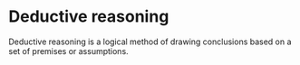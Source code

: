 # Deductive reasoning

Deductive reasoning is a logical method of drawing conclusions based on a set of premises or assumptions. 

